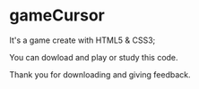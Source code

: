 # gameCursor


It's a game create with HTML5 & CSS3;

You can dowload and play or study this code.

Thank you for downloading and giving feedback.
